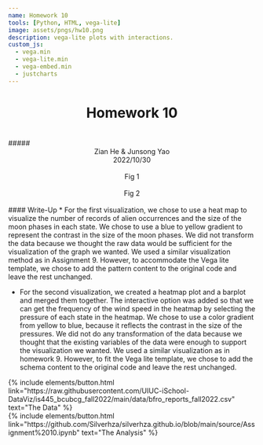 ```yaml
---
name: Homework 10
tools: [Python, HTML, vega-lite]
image: assets/pngs/hw10.png
description: vega-lite plots with interactions.
custom_js:
  - vega.min
  - vega-lite.min
  - vega-embed.min
  - justcharts
---
```


# <center>Homework 10</center>   
<br/>
##### <center>Zian He & Junsong Yao</center>
<center>2022/10/30</center>  
<br/>  
 
<center><vegachart schema-url="{{ site.baseurl }}/assets/json/visualization1.json" style="width: 100%"></vegachart></center>
<center>Fig 1</center> 
<br/>  
<center><vegachart schema-url="{{ site.baseurl }}/assets/json/visualization2.json" style="width: 100%"></vegachart></center>
<center>Fig 2</center> 
<br/>
#### Write-Up
* For the first visualization, we chose to use a heat map to visualize the number of records of alien occurrences and the size of the moon phases in each state. We chose to use a blue to yellow gradient to represent the contrast in the size of the moon phases. We did not transform the data because we thought the raw data would be sufficient for the visualization of the graph we wanted. We used a similar visualization method as in Assignment 9. However, to accommodate the Vega lite template, we chose to add the pattern content to the original code and leave the rest unchanged.

* For the second visualization, we created a heatmap plot and a barplot and merged them together. The interactive option was added so that we can get the frequency of the wind speed in the heatmap by selecting the pressure of each state in the heatmap. We chose to use a color gradient from yellow to blue, because it reflects the contrast in the size of the pressures. We did not do any transformation of the data because we thought that the existing variables of the data were enough to support the visualization we wanted. We used a similar visualization as in homework 9. However, to fit the Vega lite template, we chose to add the schema content to the original code and leave the rest unchanged.

<!-- these are written in a combo of html and liquid --> 

<div class="left">
{% include elements/button.html link="https://raw.githubusercontent.com/UIUC-iSchool-DataViz/is445_bcubcg_fall2022/main/data/bfro_reports_fall2022.csv" text="The Data" %}
</div>

<div class="right">
{% include elements/button.html link="https://github.com/Silverhza/silverhza.github.io/blob/main/source/Assignment%2010.ipynb" text="The Analysis" %}
</div>

